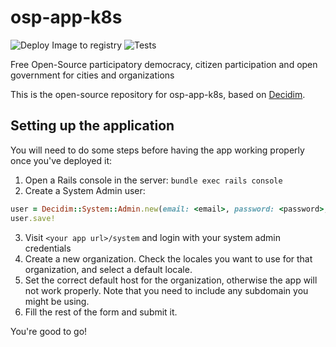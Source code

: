 # osp-app-k8s

![Deploy Image to registry](https://github.com/armandfardeau/osp-app-k8s/workflows/Deploy%20Image%20to%20registry/badge.svg)
![Tests](https://github.com/armandfardeau/osp-app-k8s/workflows/Tests/badge.svg)

Free Open-Source participatory democracy, citizen participation and open government for cities and organizations

This is the open-source repository for osp-app-k8s, based on [Decidim](https://github.com/decidim/decidim).

## Setting up the application

You will need to do some steps before having the app working properly once you've deployed it:

1. Open a Rails console in the server: `bundle exec rails console`
2. Create a System Admin user:
```ruby
user = Decidim::System::Admin.new(email: <email>, password: <password>, password_confirmation: <password>)
user.save!
```
3. Visit `<your app url>/system` and login with your system admin credentials
4. Create a new organization. Check the locales you want to use for that organization, and select a default locale.
5. Set the correct default host for the organization, otherwise the app will not work properly. Note that you need to include any subdomain you might be using.
6. Fill the rest of the form and submit it.

You're good to go!
